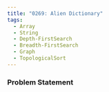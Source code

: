 ```yaml
---
title: "0269: Alien Dictionary"
tags:
  - Array
  - String
  - Depth-FirstSearch
  - Breadth-FirstSearch
  - Graph
  - TopologicalSort
---
```

### Problem Statement

